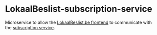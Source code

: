 # LokaalBeslist-subscription-service

Microservice to allow the [LokaalBeslist.be frontend][frontend] to communicate
with the [subscription service][subscription-service].

[frontend]: https://github.com/redpencilio/frontend-lokaalbeslist
[subscription-service]: https://github.com/Robbe7730/subscription-service
